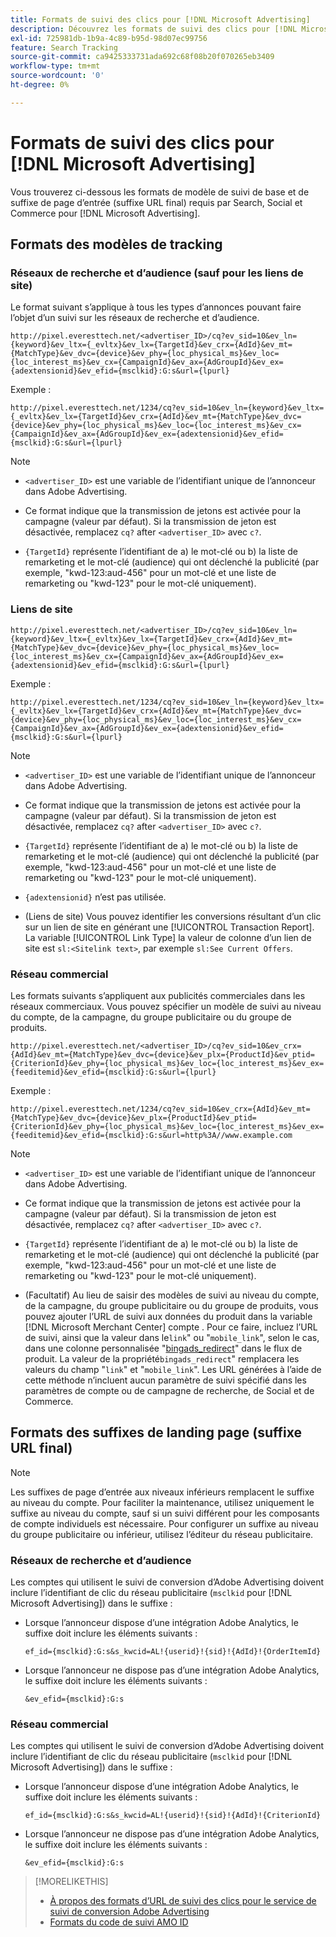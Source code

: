 ```yaml
---
title: Formats de suivi des clics pour [!DNL Microsoft Advertising]
description: Découvrez les formats de suivi des clics pour [!DNL Microsoft Advertising] comptes.
exl-id: 725981db-1b9a-4c89-b95d-98d07ec99756
feature: Search Tracking
source-git-commit: ca9425333731ada692c68f08b20f070265eb3409
workflow-type: tm+mt
source-wordcount: '0'
ht-degree: 0%

---
```


# Formats de suivi des clics pour [!DNL Microsoft Advertising]

Vous trouverez ci-dessous les formats de modèle de suivi de base et de suffixe de page d’entrée (suffixe URL final) requis par Search, Social et Commerce pour [!DNL Microsoft Advertising].

## Formats des modèles de tracking

### Réseaux de recherche et d’audience (sauf pour les liens de site)

Le format suivant s’applique à tous les types d’annonces pouvant faire l’objet d’un suivi sur les réseaux de recherche et d’audience.

`http://pixel.everesttech.net/<advertiser_ID>/cq?ev_sid=10&ev_ln={keyword}&ev_ltx={_evltx}&ev_lx={TargetId}&ev_crx={AdId}&ev_mt={MatchType}&ev_dvc={device}&ev_phy={loc_physical_ms}&ev_loc={loc_interest_ms}&ev_cx={CampaignId}&ev_ax={AdGroupId}&ev_ex={adextensionid}&ev_efid={msclkid}:G:s&url={lpurl}`

Exemple :

`http://pixel.everesttech.net/1234/cq?ev_sid=10&ev_ln={keyword}&ev_ltx={_evltx}&ev_lx={TargetId}&ev_crx={AdId}&ev_mt={MatchType}&ev_dvc={device}&ev_phy={loc_physical_ms}&ev_loc={loc_interest_ms}&ev_cx={CampaignId}&ev_ax={AdGroupId}&ev_ex={adextensionid}&ev_efid={msclkid}:G:s&url={lpurl}`

>[!NOTE]
>
>* `<advertiser_ID>` est une variable de l’identifiant unique de l’annonceur dans Adobe Advertising.
>
>* Ce format indique que la transmission de jetons est activée pour la campagne (valeur par défaut). Si la transmission de jeton est désactivée, remplacez `cq?` after `<advertiser_ID>` avec `c?`.
>
>* `{TargetId}` représente l’identifiant de a) le mot-clé ou b) la liste de remarketing et le mot-clé (audience) qui ont déclenché la publicité (par exemple, &quot;kwd-123:aud-456&quot; pour un mot-clé et une liste de remarketing ou &quot;kwd-123&quot; pour le mot-clé uniquement).

### Liens de site

`http://pixel.everesttech.net/<advertiser_ID>/cq?ev_sid=10&ev_ln={keyword}&ev_ltx={_evltx}&ev_lx={TargetId}&ev_crx={AdId}&ev_mt={MatchType}&ev_dvc={device}&ev_phy={loc_physical_ms}&ev_loc={loc_interest_ms}&ev_cx={CampaignId}&ev_ax={AdGroupId}&ev_ex={adextensionid}&ev_efid={msclkid}:G:s&url={lpurl}`

Exemple :

`http://pixel.everesttech.net/1234/cq?ev_sid=10&ev_ln={keyword}&ev_ltx={_evltx}&ev_lx={TargetId}&ev_crx={AdId}&ev_mt={MatchType}&ev_dvc={device}&ev_phy={loc_physical_ms}&ev_loc={loc_interest_ms}&ev_cx={CampaignId}&ev_ax={AdGroupId}&ev_ex={adextensionid}&ev_efid={msclkid}:G:s&url={lpurl}`

>[!NOTE]
>
>* `<advertiser_ID>` est une variable de l’identifiant unique de l’annonceur dans Adobe Advertising.
>
>* Ce format indique que la transmission de jetons est activée pour la campagne (valeur par défaut). Si la transmission de jeton est désactivée, remplacez `cq?` after `<advertiser_ID>` avec `c?`.
>
>* `{TargetId}` représente l’identifiant de a) le mot-clé ou b) la liste de remarketing et le mot-clé (audience) qui ont déclenché la publicité (par exemple, &quot;kwd-123:aud-456&quot; pour un mot-clé et une liste de remarketing ou &quot;kwd-123&quot; pour le mot-clé uniquement).
>
>* `{adextensionid}` n’est pas utilisée.
>
>* (Liens de site) Vous pouvez identifier les conversions résultant d’un clic sur un lien de site en générant une [!UICONTROL Transaction Report]. La variable [!UICONTROL Link Type] la valeur de colonne d’un lien de site est `sl:<Sitelink text>`, par exemple `sl:See Current Offers`.

### Réseau commercial

Les formats suivants s’appliquent aux publicités commerciales dans les réseaux commerciaux. Vous pouvez spécifier un modèle de suivi au niveau du compte, de la campagne, du groupe publicitaire ou du groupe de produits.

`http://pixel.everesttech.net/<advertiser_ID>/cq?ev_sid=10&ev_crx={AdId}&ev_mt={MatchType}&ev_dvc={device}&ev_plx={ProductId}&ev_ptid={CriterionId}&ev_phy={loc_physical_ms}&ev_loc={loc_interest_ms}&ev_ex={feeditemid}&ev_efid={msclkid}:G:s&url={lpurl}`

Exemple :

`http://pixel.everesttech.net/1234/cq?ev_sid=10&ev_crx={AdId}&ev_mt={MatchType}&ev_dvc={device}&ev_plx={ProductId}&ev_ptid={CriterionId}&ev_phy={loc_physical_ms}&ev_loc={loc_interest_ms}&ev_ex={feeditemid}&ev_efid={msclkid}:G:s&url=http%3A//www.example.com`

>[!NOTE]
>
>* `<advertiser_ID>` est une variable de l’identifiant unique de l’annonceur dans Adobe Advertising.
>
>* Ce format indique que la transmission de jetons est activée pour la campagne (valeur par défaut). Si la transmission de jeton est désactivée, remplacez `cq?` after `<advertiser_ID>` avec `c?`.
>
>* `{TargetId}` représente l’identifiant de a) le mot-clé ou b) la liste de remarketing et le mot-clé (audience) qui ont déclenché la publicité (par exemple, &quot;kwd-123:aud-456&quot; pour un mot-clé et une liste de remarketing ou &quot;kwd-123&quot; pour le mot-clé uniquement).
>
>* (Facultatif) Au lieu de saisir des modèles de suivi au niveau du compte, de la campagne, du groupe publicitaire ou du groupe de produits, vous pouvez ajouter l’URL de suivi aux données du produit dans la variable [!DNL Microsoft Merchant Center] compte . Pour ce faire, incluez l’URL de suivi, ainsi que la valeur dans le`link`&quot; ou &quot;`mobile_link`&quot;, selon le cas, dans une colonne personnalisée &quot;[bingads_redirect](https://help.bingads.microsoft.com/#apex/3/en/51084/0)&quot; dans le flux de produit. La valeur de la propriété`bingads_redirect`&quot; remplacera les valeurs du champ &quot;`link`&quot; et &quot;`mobile_link`&quot;. Les URL générées à l’aide de cette méthode n’incluent aucun paramètre de suivi spécifié dans les paramètres de compte ou de campagne de recherche, de Social et de Commerce.

## Formats des suffixes de landing page (suffixe URL final)

>[!NOTE]
>
>Les suffixes de page d’entrée aux niveaux inférieurs remplacent le suffixe au niveau du compte. Pour faciliter la maintenance, utilisez uniquement le suffixe au niveau du compte, sauf si un suivi différent pour les composants de compte individuels est nécessaire. Pour configurer un suffixe au niveau du groupe publicitaire ou inférieur, utilisez l’éditeur du réseau publicitaire.

### Réseaux de recherche et d’audience

Les comptes qui utilisent le suivi de conversion d’Adobe Advertising doivent inclure l’identifiant de clic du réseau publicitaire (`msclkid` pour [!DNL Microsoft Advertising]) dans le suffixe :

* Lorsque l’annonceur dispose d’une intégration Adobe Analytics, le suffixe doit inclure les éléments suivants :

  `ef_id={msclkid}:G:s&s_kwcid=AL!{userid}!{sid}!{AdId}!{OrderItemId}`

* Lorsque l’annonceur ne dispose pas d’une intégration Adobe Analytics, le suffixe doit inclure les éléments suivants :

  `&ev_efid={msclkid}:G:s`

### Réseau commercial

Les comptes qui utilisent le suivi de conversion d’Adobe Advertising doivent inclure l’identifiant de clic du réseau publicitaire (`msclkid` pour [!DNL Microsoft Advertising]) dans le suffixe :

* Lorsque l’annonceur dispose d’une intégration Adobe Analytics, le suffixe doit inclure les éléments suivants :

  `ef_id={msclkid}:G:s&s_kwcid=AL!{userid}!{sid}!{AdId}!{CriterionId}`

* Lorsque l’annonceur ne dispose pas d’une intégration Adobe Analytics, le suffixe doit inclure les éléments suivants :

  `&ev_efid={msclkid}:G:s`

>[!MORELIKETHIS]
>
>* [À propos des formats d’URL de suivi des clics pour le service de suivi de conversion Adobe Advertising](formats-click-tracking-about.md)
>* [Formats du code de suivi AMO ID](amo-id-tracking-parameter.md)
